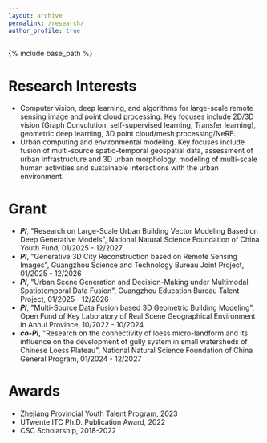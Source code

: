 ```yaml
---
layout: archive
permalink: /research/
author_profile: true
---
```


{% include base_path %}

Research Interests
======

* Computer vision, deep learning, and algorithms for large-scale remote sensing image and point cloud processing. Key focuses include 2D/3D vision (Graph Convolution, self-supervised learning, Transfer learning), geometric deep learning, 3D point cloud/mesh processing/NeRF. 
* Urban computing and environmental modeling. Key focuses include fusion of multi-source spatio-temporal geospatial data, assessment of urban infrastructure and 3D urban morphology, modeling of multi-scale human activities and sustainable interactions with the urban environment.


Grant
======
* 	***PI***, "Research on Large-Scale Urban Building Vector Modeling Based on Deep Generative Models", National Natural Science Foundation of China Youth Fund, 01/2025 - 12/2027
* 	***PI***, "Generative 3D City Reconstruction based on Remote Sensing Images", Guangzhou Science and Technology Bureau Joint Project, 01/2025 - 12/2026
* 	***PI***, "Urban Scene Generation and Decision-Making under Multimodal Spatiotemporal Data Fusion", Guangzhou Education Bureau Talent Project, 01/2025 - 12/2026
* 	***PI***, "Multi-Source Data Fusion based 3D Geometric Building Modeling", Open Fund of Key Laboratory of Real Scene Geographical Environment in Anhui Province, 10/2022 - 10/2024
* 	***co-PI***, "Research on the connectivity of loess micro-landform and its influence on the development of gully system in small watersheds of Chinese Loess Plateau", National Natural Science Foundation of China General Program, 01/2024 - 12/2027


Awards
======
* 	Zhejiang Provincial Youth Talent Program, 2023
*   UTwente ITC Ph.D. Publication Award, 2022
*   CSC Scholarship, 2018-2022

